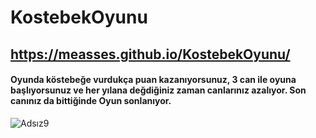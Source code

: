 # KostebekOyunu
## https://measses.github.io/KostebekOyunu/

#### Oyunda köstebeğe vurdukça puan kazanıyorsunuz, 3 can ile oyuna başlıyorsunuz ve her yılana değdiğiniz zaman canlarınız azalıyor. Son canınız da bittiğinde Oyun sonlanıyor.

![Adsız9](https://user-images.githubusercontent.com/67739721/229551393-68811b58-ff0c-4b89-86b8-eaff78ec52a1.png)

